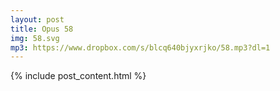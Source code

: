 ```yaml
---
layout: post
title: Opus 58
img: 58.svg
mp3: https://www.dropbox.com/s/blcq640bjyxrjko/58.mp3?dl=1
---
```


{% include post_content.html %}
